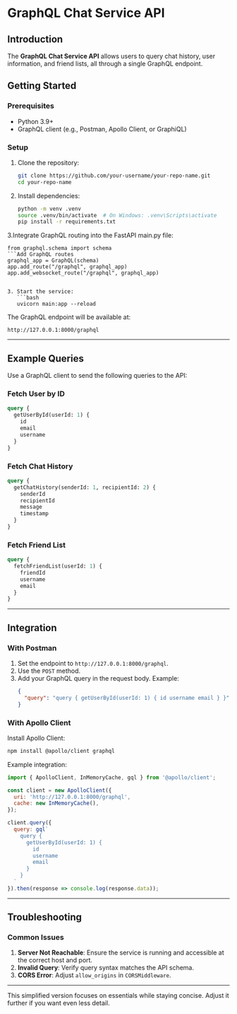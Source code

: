 
# GraphQL Chat Service API

## Introduction

The **GraphQL Chat Service API** allows users to query chat history, user information, and friend lists, all through a single GraphQL endpoint.

## Getting Started

### Prerequisites
- Python 3.9+
- GraphQL client (e.g., Postman, Apollo Client, or GraphiQL)

### Setup
1. Clone the repository:
   ```bash
   git clone https://github.com/your-username/your-repo-name.git
   cd your-repo-name
   ```

2. Install dependencies:
   ```bash
   python -m venv .venv
   source .venv/bin/activate  # On Windows: .venv\Scripts\activate
   pip install -r requirements.txt
   ```
3.Integrate GraphQL routing into the FastAPI main.py file:
```Add heading
from graphql.schema import schema
```Add GraphQL routes
graphql_app = GraphQL(schema)
app.add_route("/graphql", graphql_app)
app.add_websocket_route("/graphql", graphql_app)


3. Start the service:
   ```bash
   uvicorn main:app --reload
   ```
   The GraphQL endpoint will be available at:
   ```
   http://127.0.0.1:8000/graphql
   ```

---

## Example Queries

Use a GraphQL client to send the following queries to the API:

### Fetch User by ID
```graphql
query {
  getUserById(userId: 1) {
    id
    email
    username
  }
}
```

### Fetch Chat History
```graphql
query {
  getChatHistory(senderId: 1, recipientId: 2) {
    senderId
    recipientId
    message
    timestamp
  }
}
```

### Fetch Friend List
```graphql
query {
  fetchFriendList(userId: 1) {
    friendId
    username
    email
  }
}
```

---

## Integration

### With Postman
1. Set the endpoint to `http://127.0.0.1:8000/graphql`.
2. Use the `POST` method.
3. Add your GraphQL query in the request body. Example:
   ```json
   {
     "query": "query { getUserById(userId: 1) { id username email } }"
   }
   ```

### With Apollo Client
Install Apollo Client:
```bash
npm install @apollo/client graphql
```

Example integration:
```javascript
import { ApolloClient, InMemoryCache, gql } from '@apollo/client';

const client = new ApolloClient({
  uri: 'http://127.0.0.1:8000/graphql',
  cache: new InMemoryCache(),
});

client.query({
  query: gql`
    query {
      getUserById(userId: 1) {
        id
        username
        email
      }
    }
  `
}).then(response => console.log(response.data));
```

---

## Troubleshooting

### Common Issues
1. **Server Not Reachable**: Ensure the service is running and accessible at the correct host and port.
2. **Invalid Query**: Verify query syntax matches the API schema.
3. **CORS Error**: Adjust `allow_origins` in `CORSMiddleware`.

---

This simplified version focuses on essentials while staying concise. Adjust it further if you want even less detail.
